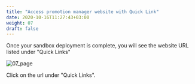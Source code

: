 ```yaml
---
title: "Access promotion manager website with Quick Link"
date: 2020-10-16T11:27:43+03:00
weight: 07
draft: false
---
```

Once your sandbox deployment is complete, you will see the website URL listed under "Quick Links"

 ![07_page](/images/module2/07_page.png)
 
 Click on the url under "Quick Links".
